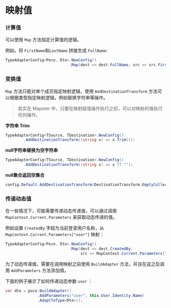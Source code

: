 # 映射值

### 计算值

可以使用 `Map` 方法指定计算值的逻辑。

例如，将 `FirstName`和`LastName` 拼接生成 `FullName`:

```csharp
TypeAdapterConfig<Poco, Dto>.NewConfig()
                            .Map(dest => dest.FullName, src => src.FirstName + " " + src.LastName);
```

### 变换值

`Map` 方法只能对单个成员指定映射逻辑，使用 `AddDestinationTransform` 方法可以根据类型指定映射逻辑，例如替换字符串等操作。

> 其实在 Mapster 中，只要在映射赋值操作执行之前，可以对映射的值执行任何操作。

**字符串 Trim**

```csharp
TypeAdapterConfig<TSource, TDestination>.NewConfig()
        .AddDestinationTransform((string x) => x.Trim());
```

**null字符串替换为空字符串**

```csharp
TypeAdapterConfig<TSource, TDestination>.NewConfig()
        .AddDestinationTransform((string x) => x ?? "");
```

**null集合返回空集合**

```csharp
config.Default.AddDestinationTransform(DestinationTransform.EmptyCollectionIfNull);
```

### 传递动态值

在一些情况下，可能需要传递动态传递值，可以通过调用 `MapContext.Current.Parameters` 来获取动态传递的值。

例如设置 `CreatedBy` 字段为当前登录用户名称，从 `MapContext.Current.Parameters["user"]` 映射：

```csharp
TypeAdapterConfig<Poco, Dto>.NewConfig()
                            .Map(dest => dest.CreatedBy,
                                 src => MapContext.Current.Parameters["user"]);
```

为了动态传递值，需要在调用映射之前使用 `BuildAdapter` 方法，并且在这之后调用 `AddParameters` 方法添加值。

下面的例子展示了如何传递动态参数 `user` ：

```csharp
var dto = poco.BuildAdapter()
              .AddParameters("user", this.User.Identity.Name)
              .AdaptToType<Dto>();
```